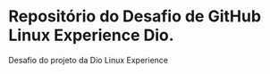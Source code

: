 # Repositório do Desafio de GitHub Linux Experience Dio.
Desafio do projeto da Dio Linux Experience
